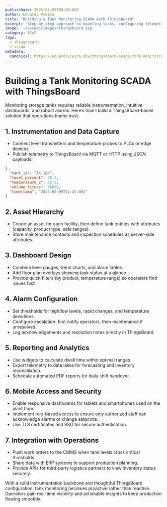 ```yaml
---
publishDate: 2025-05-09T00:00:00Z
author: Eduardo Vieira
title: "Building a Tank Monitoring SCADA with ThingsBoard"
excerpt: "Step-by-step approach to modeling tanks, configuring telemetry, and delivering operator dashboards using ThingsBoard."
image: '~/assets/images/thingsboard.jpg'
category: IIoT
tags:
  - thingsboard
  - scada
metadata:
  canonical: https://eduardovieira.dev/thingsboard-scada-tank-monitoring
---
```


# Building a Tank Monitoring SCADA with ThingsBoard

Monitoring storage tanks requires reliable instrumentation, intuitive dashboards, and robust alarms. Here’s how I build a ThingsBoard-based solution that operations teams trust.

## 1. Instrumentation and Data Capture

- Connect level transmitters and temperature probes to PLCs or edge devices.
- Publish telemetry to ThingsBoard via MQTT or HTTP using JSON payloads:

```json
{
  "tank_id": "TK-104",
  "level_percent": 78.2,
  "temperature_c": 42.5,
  "volume_liters": 35000,
  "timestamp": "2025-05-09T12:45:00Z"
}
```

## 2. Asset Hierarchy

- Create an asset for each facility, then define tank entities with attributes (capacity, product type, safe ranges).
- Store maintenance contacts and inspection schedules as server-side attributes.

## 3. Dashboard Design

- Combine level gauges, trend charts, and alarm tables.
- Add floor plan overlays showing tank status at a glance.
- Provide quick filters (by product, temperature range) so operators find issues fast.

## 4. Alarm Configuration

- Set thresholds for high/low levels, rapid changes, and temperature deviations.
- Configure escalation: first notify operators, then maintenance if unresolved.
- Log acknowledgements and resolution notes directly in ThingsBoard.

## 5. Reporting and Analytics

- Use widgets to calculate dwell time within optimal ranges.
- Export telemetry to data lakes for forecasting and inventory reconciliation.
- Schedule automated PDF reports for daily shift handover.

## 6. Mobile Access and Security

- Enable responsive dashboards for tablets and smartphones used on the plant floor.
- Implement role-based access to ensure only authorized staff can acknowledge alarms or change setpoints.
- Use TLS certificates and SSO for secure authentication.

## 7. Integration with Operations

- Push work orders to the CMMS when tank levels cross critical thresholds.
- Share data with ERP systems to support production planning.
- Provide APIs for third-party logistics partners to view inventory status securely.

With a solid instrumentation backbone and thoughtful ThingsBoard configuration, tank monitoring becomes proactive rather than reactive. Operators gain real-time visibility and actionable insights to keep production flowing smoothly.
